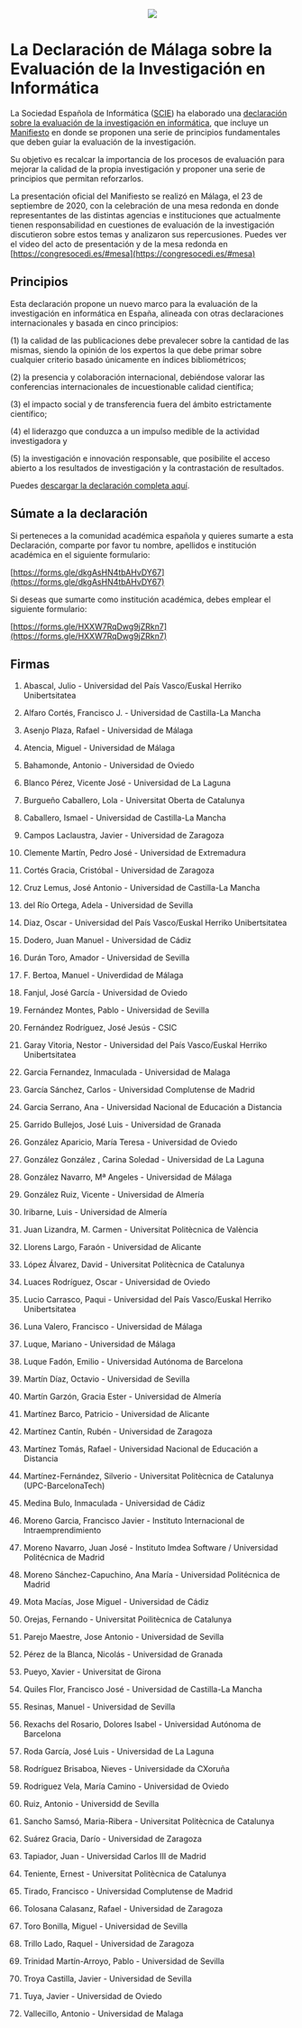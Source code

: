 <p align="center"><img src="https://user-images.githubusercontent.com/26405870/93817565-75640700-fc59-11ea-9c58-fd101f4ec5e0.png" /></p>

# La Declaración de Málaga sobre la Evaluación de la Investigación en Informática

La Sociedad Española de Informática ([SCIE](http://scie.es/)) ha elaborado una [declaración sobre la evaluación de la investigación en informática](http://www.scie.es/destacado/declaracion-la-comunidad-cientifica-informatica-la-evaluacion-la-investigacion/), que incluye un [Manifiesto](http://scie.es/wp-content/uploads/2020/06/declaracion-malaga.pdf) en donde se proponen una serie de principios fundamentales que deben guiar la evaluación de la investigación.

Su objetivo es recalcar la importancia de los procesos de evaluación para mejorar la calidad de la propia investigación y proponer una serie de principios que permitan reforzarlos. 

La presentación oficial del Manifiesto se realizó en Málaga, el 23 de septiembre de 2020, con la celebración de una mesa redonda en donde representantes de las distintas agencias e instituciones que actualmente tienen responsabilidad en cuestiones de evaluación de la investigación discutieron sobre estos temas y analizaron sus repercusiones. Puedes ver el video del acto de presentación y de la mesa redonda en [https://congresocedi.es/#mesa](https://congresocedi.es/#mesa)

## Principios

Esta declaración propone un nuevo marco para la evaluación de la investigación en informática en España, alineada con otras declaraciones internacionales y basada en cinco principios: 

(1)	la calidad de las publicaciones debe prevalecer sobre la cantidad de las mismas, siendo la opinión de los expertos la que debe primar sobre cualquier criterio basado únicamente en índices bibliométricos; 

(2) la presencia y colaboración internacional, debiéndose valorar las conferencias internacionales de incuestionable calidad científica; 

(3) el impacto social y de transferencia fuera del ámbito estrictamente científico; 

(4) el liderazgo que conduzca a un impulso medible de la actividad investigadora y 

(5) la investigación e innovación responsable, que posibilite el acceso abierto a los resultados de investigación y la contrastación de resultados.

Puedes [descargar la declaración completa aquí](http://scie.es/wp-content/uploads/2020/06/declaracion-malaga.pdf).

## Súmate a la declaración

Si perteneces a la comunidad académica española y quieres sumarte a esta Declaración, comparte por favor tu nombre, apellidos e institución académica en el siguiente formulario:

[https://forms.gle/dkgAsHN4tbAHvDY67](https://forms.gle/dkgAsHN4tbAHvDY67)

Si deseas que sumarte como institución académica, debes emplear el siguiente formulario:

[https://forms.gle/HXXW7RqDwg9jZRkn7](https://forms.gle/HXXW7RqDwg9jZRkn7)

## Firmas

1. Abascal, Julio - Universidad del País Vasco/Euskal Herriko Unibertsitatea

2. Alfaro Cortés, Francisco J. - Universidad de Castilla-La Mancha

3. Asenjo Plaza, Rafael - Universidad de Málaga

4. Atencia, Miguel - Universidad de Málaga

5. Bahamonde, Antonio - Universidad de Oviedo

6. Blanco Pérez, Vicente José - Universidad de La Laguna

7. Burgueño Caballero, Lola - Universitat Oberta de Catalunya

8. Caballero, Ismael - Universidad de Castilla-La Mancha

9. Campos Laclaustra, Javier - Universidad de Zaragoza

10. Clemente Martín, Pedro José - Universidad de Extremadura

11. Cortés Gracia, Cristóbal - Universidad de Zaragoza

12. Cruz Lemus, José Antonio - Universidad de Castilla-La Mancha

13. del Río Ortega, Adela - Universidad de Sevilla

14. Diaz, Oscar - Universidad del País Vasco/Euskal Herriko Unibertsitatea

15. Dodero, Juan Manuel - Universidad de Cádiz

16. Durán Toro, Amador - Universidad de Sevilla

17. F. Bertoa, Manuel - Univerdidad de Málaga

18. Fanjul, José García - Universidad de Oviedo

19. Fernández Montes, Pablo - Universidad de Sevilla

20. Fernández Rodríguez, José Jesús - CSIC

21. Garay Vitoria, Nestor - Universidad del País Vasco/Euskal Herriko Unibertsitatea

22. Garcia Fernandez, Inmaculada - Universidad de Malaga

23. García Sánchez, Carlos - Universidad Complutense de Madrid

24. Garcia Serrano, Ana - Universidad Nacional de Educación a Distancia

25. Garrido Bullejos, José Luis - Universidad de Granada

26. González Aparicio, María Teresa - Universidad de Oviedo

27. González González , Carina Soledad - Universidad de La Laguna

28. González Navarro, Mª Angeles - Universidad de Málaga

29. González Ruiz, Vicente - Universidad de Almería

30. Iribarne, Luis - Universidad de Almería

31. Juan Lizandra, M. Carmen - Universitat Politècnica de València

32. Llorens Largo, Faraón - Universidad de Alicante

33. López Álvarez, David - Universitat Politècnica de Catalunya 

34. Luaces Rodríguez, Oscar - Universidad de Oviedo

35. Lucio Carrasco, Paqui - Universidad del País Vasco/Euskal Herriko Unibertsitatea

36. Luna Valero, Francisco - Universidad de Málaga

37. Luque, Mariano - Universidad de Málaga

38. Luque Fadón, Emilio - Universidad Autónoma de Barcelona

39. Martín Díaz, Octavio - Universidad de Sevilla

40. Martín Garzón, Gracia Ester - Universidad de Almería

41. Martínez Barco, Patricio - Universidad de Alicante

42. Martínez Cantín, Rubén - Universidad de Zaragoza

43. Martínez Tomás, Rafael - Universidad Nacional de Educación a Distancia

44. Martínez-Fernández, Silverio - Universitat Politècnica de Catalunya (UPC-BarcelonaTech)

45. Medina Bulo, Inmaculada - Universidad de Cádiz

46. Moreno Garcia, Francisco Javier - Instituto Internacional de Intraemprendimiento

47. Moreno Navarro, Juan José - Instituto Imdea Software / Universidad Politécnica de Madrid

48. Moreno Sánchez-Capuchino, Ana María - Universidad Politécnica de Madrid

49. Mota Macías, Jose Miguel - Universidad de Cádiz

50. Orejas, Fernando - Universitat Poilitècnica de Catalunya

51. Parejo Maestre, Jose Antonio - Universidad de Sevilla

52. Pérez de la Blanca, Nicolás  - Universidad de Granada

53. Pueyo, Xavier - Universitat de Girona

54. Quiles Flor, Francisco José - Universidad de Castilla-La Mancha

55. Resinas, Manuel - Universidad de Sevilla

56. Rexachs del Rosario, Dolores Isabel - Universidad Autónoma de Barcelona

57. Roda García, José Luis - Universidad de La Laguna

58. Rodríguez Brisaboa, Nieves - Universidade da CXoruña

59. Rodriguez Vela, María Camino - Universidad de Oviedo

60. Ruiz, Antonio - Universidd de Sevilla

61. Sancho Samsó, Maria-Ribera - Universitat Politècnica de Catalunya

62. Suárez Gracia, Darío - Universidad de Zaragoza

63. Tapiador, Juan - Universidad Carlos III de Madrid

64. Teniente, Ernest - Universitat Politècnica de Catalunya 

65. Tirado, Francisco - Universidad Complutense de Madrid

66. Tolosana Calasanz, Rafael - Universidad de Zaragoza

67. Toro Bonilla, Miguel - Universidad de Sevilla

68. Trillo Lado, Raquel - Universidad de Zaragoza

69. Trinidad Martín-Arroyo, Pablo - Universidad de Sevilla

70. Troya Castilla, Javier - Universidad de Sevilla

71. Tuya, Javier - Universidad de Oviedo

72. Vallecillo, Antonio - Universidad de Malaga
